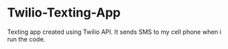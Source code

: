 # Twilio-Texting-App
Texting app created using Twilio API. It sends SMS to my cell phone when i run the code.

